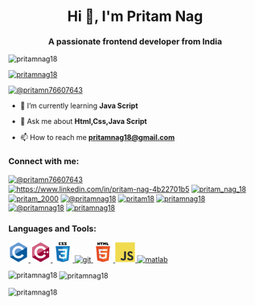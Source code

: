 <h1 align="center">Hi 👋, I'm Pritam Nag</h1>
<h3 align="center">A passionate frontend developer from India</h3>

<p align="left"> <img src="https://komarev.com/ghpvc/?username=pritamnag18&label=Profile%20views&color=0e75b6&style=flat" alt="pritamnag18" /> </p>

<p align="left"> <a href="https://github.com/ryo-ma/github-profile-trophy"><img src="https://github-profile-trophy.vercel.app/?username=pritamnag18" alt="pritamnag18" /></a> </p>

<p align="left"> <a href="https://twitter.com/@pritamn76607643" target="blank"><img src="https://img.shields.io/twitter/follow/@pritamn76607643?logo=twitter&style=for-the-badge" alt="@pritamn76607643" /></a> </p>

- 🌱 I’m currently learning **Java Script**

- 💬 Ask me about **Html,Css,Java Script**

- 📫 How to reach me **pritamnag18@gmail.com**

<h3 align="left">Connect with me:</h3>
<p align="left">
<a href="https://twitter.com/@pritamn76607643" target="blank"><img align="center" src="https://raw.githubusercontent.com/rahuldkjain/github-profile-readme-generator/master/src/images/icons/Social/twitter.svg" alt="@pritamn76607643" height="30" width="40" /></a>
<a href="https://linkedin.com/in/https://www.linkedin.com/in/pritam-nag-4b22701b5" target="blank"><img align="center" src="https://raw.githubusercontent.com/rahuldkjain/github-profile-readme-generator/master/src/images/icons/Social/linked-in-alt.svg" alt="https://www.linkedin.com/in/pritam-nag-4b22701b5" height="30" width="40" /></a>
<a href="https://instagram.com/pritam_nag_18" target="blank"><img align="center" src="https://raw.githubusercontent.com/rahuldkjain/github-profile-readme-generator/master/src/images/icons/Social/instagram.svg" alt="pritam_nag_18" height="30" width="40" /></a>
<a href="https://www.codechef.com/users/pritam_2000" target="blank"><img align="center" src="https://cdn.jsdelivr.net/npm/simple-icons@3.1.0/icons/codechef.svg" alt="pritam_2000" height="30" width="40" /></a>
<a href="https://www.hackerrank.com/@pritamnag18" target="blank"><img align="center" src="https://raw.githubusercontent.com/rahuldkjain/github-profile-readme-generator/master/src/images/icons/Social/hackerrank.svg" alt="@pritamnag18" height="30" width="40" /></a>
<a href="https://codeforces.com/profile/pritam18" target="blank"><img align="center" src="https://cdn.jsdelivr.net/npm/simple-icons@3.0.1/icons/codeforces.svg" alt="pritam18" height="30" width="40" /></a>
<a href="https://www.leetcode.com/pritamnag18" target="blank"><img align="center" src="https://raw.githubusercontent.com/rahuldkjain/github-profile-readme-generator/master/src/images/icons/Social/leet-code.svg" alt="pritamnag18" height="30" width="40" /></a>
<a href="https://www.hackerearth.com/@pritamnag18" target="blank"><img align="center" src="https://raw.githubusercontent.com/rahuldkjain/github-profile-readme-generator/master/src/images/icons/Social/hackerearth.svg" alt="@pritamnag18" height="30" width="40" /></a>
<a href="https://auth.geeksforgeeks.org/user/pritamnag18" target="blank"><img align="center" src="https://raw.githubusercontent.com/rahuldkjain/github-profile-readme-generator/master/src/images/icons/Social/geeks-for-geeks.svg" alt="pritamnag18" height="30" width="40" /></a>
</p>

<h3 align="left">Languages and Tools:</h3>
<p align="left"> <a href="https://www.cprogramming.com/" target="_blank"> <img src="https://raw.githubusercontent.com/devicons/devicon/master/icons/c/c-original.svg" alt="c" width="40" height="40"/> </a> <a href="https://www.w3schools.com/cpp/" target="_blank"> <img src="https://raw.githubusercontent.com/devicons/devicon/master/icons/cplusplus/cplusplus-original.svg" alt="cplusplus" width="40" height="40"/> </a> <a href="https://www.w3schools.com/css/" target="_blank"> <img src="https://raw.githubusercontent.com/devicons/devicon/master/icons/css3/css3-original-wordmark.svg" alt="css3" width="40" height="40"/> </a> <a href="https://git-scm.com/" target="_blank"> <img src="https://www.vectorlogo.zone/logos/git-scm/git-scm-icon.svg" alt="git" width="40" height="40"/> </a> <a href="https://www.w3.org/html/" target="_blank"> <img src="https://raw.githubusercontent.com/devicons/devicon/master/icons/html5/html5-original-wordmark.svg" alt="html5" width="40" height="40"/> </a> <a href="https://developer.mozilla.org/en-US/docs/Web/JavaScript" target="_blank"> <img src="https://raw.githubusercontent.com/devicons/devicon/master/icons/javascript/javascript-original.svg" alt="javascript" width="40" height="40"/> </a> <a href="https://www.mathworks.com/" target="_blank"> <img src="https://upload.wikimedia.org/wikipedia/commons/2/21/Matlab_Logo.png" alt="matlab" width="40" height="40"/> </a> </p>

<p><img align="left" src="https://github-readme-stats.vercel.app/api/top-langs?username=pritamnag18&show_icons=true&locale=en&layout=compact" alt="pritamnag18" /></p>

<p>&nbsp;<img align="center" src="https://github-readme-stats.vercel.app/api?username=pritamnag18&show_icons=true&locale=en" alt="pritamnag18" /></p>

<p><img align="center" src="https://github-readme-streak-stats.herokuapp.com/?user=pritamnag18&" alt="pritamnag18" /></p>
